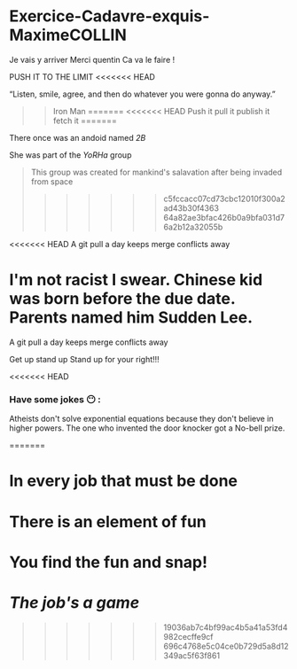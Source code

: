 ﻿# Exercice-Cadavre-exquis-MaximeCOLLIN
Je vais y arriver
Merci quentin
Ca va le faire !

PUSH IT TO THE LIMIT
<<<<<<< HEAD

“Listen, smile, agree, and then do whatever you were gonna do anyway.”
>> Iron Man
=======
<<<<<<< HEAD
Push it
pull it
publish it
fetch it
=======

There once was an andoid named _2B_

She was part of the *YoRHa* group
> This group was created for mankind's salavation after being invaded from space
>>>>>>> c5fccacc07cd73cbc12010f300a2ad43b30f4363
>>>>>>> 64a82ae3bfac426b0a9bfa031d76a2b12a32055b

<<<<<<< HEAD
A git pull a day keeps merge conflicts away 
 
 I'm not racist I swear.
 Chinese kid was born before the due date. 
 Parents named him Sudden Lee.
=======
A git pull a day keeps merge conflicts away


Get up stand up
Stand up for your right!!!

<<<<<<< HEAD

### Have some jokes :no_mouth: :
Atheists don't solve exponential equations because they don't believe in higher powers.
The one who invented the door knocker got a No-bell prize.

=======
# In every job that must be done
# There is an element of fun
# You find the fun and snap!
# *The job's a game*
>>>>>>> 19036ab7c4bf99ac4b5a41a53fd4982cecffe9cf
>>>>>>> 696c4768e5c04ce0b729d5a8d12349ac5f63f861
